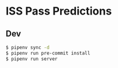 # ISS Pass Predictions

## Dev

```bash
$ pipenv sync -d
$ pipenv run pre-commit install
$ pipenv run server
```
